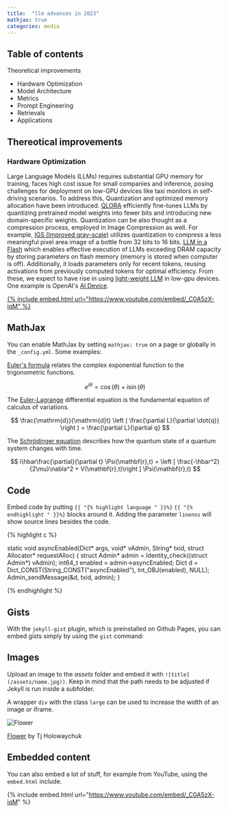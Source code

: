 ```yaml
---
title:  "llm advances in 2023"
mathjax: true
categories: media
---
```


## Table of contents 
Theoretical improvements
* Hardware Optimization 
* Model Architecture
* Metrics 
* Prompt Engineering
* Retrievals
* Applications 

## Thereotical improvements
### Hardware Optimization 
Large Language Models (LLMs) requires substantial GPU memory for training, faces high cost issue for small companies and inference, posing challenges for deployment on low-GPU devices like taxi monitors in self-driving scenarios. To address this, Quantization and optimized memory allocation have been introduced. [QLORA](https://arxiv.org/abs/2305.14314)
 efficiently fine-tunes LLMs by quantizing pretrained model weights into fewer bits and introducing new domain-specific weights. Quantization can be also thought as a compression process, employed in Image Compression as well. For example, [IGS (Improved gray-scale)](https://inst.eecs.berkeley.edu/~ee225b/sp14/homework/IGS.pdf) utilizes quantization to compress a less meaningful pixel area image of a bottle from 32 bits to 16 bits.
[LLM in a Flash](https://arxiv.org/abs/2312.11514) which enables effective execution of LLMs exceeding DRAM capacity by storing parameters on flash memory (memory is stored when computer is off). Additionally, it loads parameters only for recent tokens, reusing activations from previously computed tokens for optimal efficiency. From these, we expect to have rise in using [light-weight LLM](https://hanlab.mit.edu/blog/tinychat) in low-gpu devices. One example is OpenAI's [AI Device](https://www.bloomberg.com/news/articles/2023-12-26/apple-iphone-design-head-tang-tan-to-work-with-jony-ive-sam-altman-on-ai-tech).


[{% include embed.html url="https://www.youtube.com/embed/_C0A5zX-iqM" %}
](https://www.youtube.com/watch?v=B7iBtwQflIE)

## MathJax

You can enable MathJax by setting `mathjax: true` on a page or globally in the `_config.yml`. Some examples:

[Euler's formula](https://en.wikipedia.org/wiki/Euler%27s_formula) relates the  complex exponential function to the trigonometric functions.

$$ e^{i\theta}=\cos(\theta)+i\sin(\theta) $$

The [Euler-Lagrange](https://en.wikipedia.org/wiki/Lagrangian_mechanics) differential equation is the fundamental equation of calculus of variations.

$$ \frac{\mathrm{d}}{\mathrm{d}t} \left ( \frac{\partial L}{\partial \dot{q}} \right ) = \frac{\partial L}{\partial q} $$

The [Schrödinger equation](https://en.wikipedia.org/wiki/Schr%C3%B6dinger_equation) describes how the quantum state of a quantum system changes with time.

$$ i\hbar\frac{\partial}{\partial t} \Psi(\mathbf{r},t) = \left [ \frac{-\hbar^2}{2\mu}\nabla^2 + V(\mathbf{r},t)\right ] \Psi(\mathbf{r},t) $$

## Code

Embed code by putting `{{ "{% highlight language " }}%}` `{{ "{% endhighlight " }}%}` blocks around it. Adding the parameter `linenos` will show source lines besides the code.

{% highlight c %}

static void asyncEnabled(Dict* args, void* vAdmin, String* txid, struct Allocator* requestAlloc)
{
    struct Admin* admin = Identity_check((struct Admin*) vAdmin);
    int64_t enabled = admin->asyncEnabled;
    Dict d = Dict_CONST(String_CONST("asyncEnabled"), Int_OBJ(enabled), NULL);
    Admin_sendMessage(&d, txid, admin);
}

{% endhighlight %}

## Gists

With the `jekyll-gist` plugin, which is preinstalled on Github Pages, you can embed gists simply by using the `gist` command:

<script src="https://gist.github.com/5555251.js?file=gist.md"></script>

## Images

Upload an image to the *assets* folder and embed it with `![title](/assets/name.jpg))`. Keep in mind that the path needs to be adjusted if Jekyll is run inside a subfolder.

A wrapper `div` with the class `large` can be used to increase the width of an image or iframe.

![Flower](https://user-images.githubusercontent.com/4943215/55412447-bcdb6c80-5567-11e9-8d12-b1e35fd5e50c.jpg)

[Flower](https://unsplash.com/photos/iGrsa9rL11o) by Tj Holowaychuk

## Embedded content

You can also embed a lot of stuff, for example from YouTube, using the `embed.html` include.

{% include embed.html url="https://www.youtube.com/embed/_C0A5zX-iqM" %}
